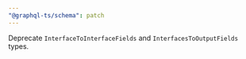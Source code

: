 ```yaml
---
"@graphql-ts/schema": patch
---
```


Deprecate `InterfaceToInterfaceFields` and `InterfacesToOutputFields` types.
